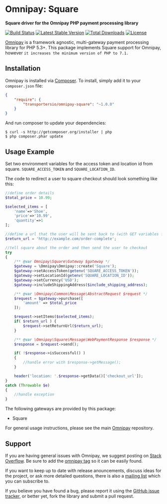# Omnipay: Square

**Square driver for the Omnipay PHP payment processing library**

[![Build Status](https://travis-ci.org/Transportersio/omnipay-square.png?branch=master)](https://travis-ci.org/Transportersio/omnipay-square)
[![Latest Stable Version](https://poser.pugx.org/transportersio/omnipay-square/version.png)](https://packagist.org/packages/transportersio/omnipay-square)
[![Total Downloads](https://poser.pugx.org/transportersio/omnipay-square/d/total.png)](https://packagist.org/packages/transportersio/omnipay-square)
[![License](https://poser.pugx.org/transportersio/omnipay-square/license)](https://packagist.org/packages/transportersio/omnipay-square)

[Omnipay](https://github.com/thephpleague/omnipay) is a framework agnostic, multi-gateway payment
processing library for PHP 5.3+. This package implements Square support for Omnipay, however `it increases the minimum version of PHP to 7.1.`

## Installation

Omnipay is installed via [Composer](http://getcomposer.org/). To install, simply add it
to your `composer.json` file:

```json
{
    "require": {
        "transportersio/omnipay-square": "~1.0.0"
    }
}
```

And run composer to update your dependencies:

    $ curl -s http://getcomposer.org/installer | php
    $ php composer.phar update

## Usage Example

Set two environment variables for the access token and location id from square.
`SQUARE_ACCESS_TOKEN` and `SQUARE_LOCATION_ID`.

The code to redirect a user to square checkout should look something like this:
```php
//define order details
$total_price = 10.99;

$selected_items = [
    'name'=>'Shoe',
    'price'=>'10.99',
    'quantity'=>1
];

//define a url that the user will be sent back to (with GET variables for transactionId, checkoutId, etc - see square API docs for details) 
$return_url = 'http://example.com/order-complete';

//tell square about the order and then send the user to checkout
try
{
    /** @var Omnipay\Square\Gateway $gateway */
    $gateway = \Omnipay\Omnipay::create('Square');
    $gateway->setAccessToken(getenv('SQUARE_ACCESS_TOKEN'));
    $gateway->setLocationId(getenv('SQUARE_LOCATION_ID'));
    $gateway->setCurrency('USD');
    $gateway->includeShippingAddress($include_shipping_address);

    /** @var \Omnipay\Common\Message\AbstractRequest $request */
    $request = $gateway->purchase([
        'amount' => $total_price
    ]);

    $request->setItems($selected_items);
    if( $return_url ) {
        $request->setReturnUrl($return_url);
    }

    /** @var \Omnipay\Square\Message\WebPaymentResponse $response */
    $response = $request->send();

    if( !$response->isSuccessful() )
    {
        //handle error with $response->getMessage();
    }

    header('location: '.$response->getData()['checkout_url']);
}
catch (Throwable $e)
{
    //handle exception
}
```

The following gateways are provided by this package:

* Square

For general usage instructions, please see the main [Omnipay](https://github.com/thephpleague/omnipay)
repository.

## Support

If you are having general issues with Omnipay, we suggest posting on
[Stack Overflow](http://stackoverflow.com/). Be sure to add the
[omnipay tag](http://stackoverflow.com/questions/tagged/omnipay) so it can be easily found.

If you want to keep up to date with release anouncements, discuss ideas for the project,
or ask more detailed questions, there is also a [mailing list](https://groups.google.com/forum/#!forum/omnipay) which
you can subscribe to.

If you believe you have found a bug, please report it using the [GitHub issue tracker](https://github.com/Transportersio/omnipay-square/issues),
or better yet, fork the library and submit a pull request.

